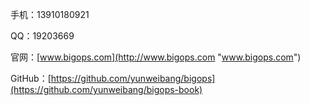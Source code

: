 

手机：13910180921

QQ：19203669

官网：[www.bigops.com](http://www.bigops.com "www.bigops.com")

GitHub：[https://github.com/yunweibang/bigops](https://github.com/yunweibang/bigops-book)

